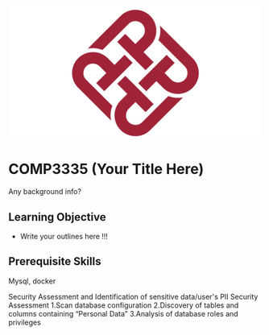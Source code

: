 ![Polyu Logo](./assets/polyu_logo.jpg)
# COMP3335 (Your Title Here)

Any background info?

## Learning Objective

- Write your outlines here !!!

## Prerequisite Skills

Mysql, docker

Security Assessment and Identification of sensitive data/user's PII
Security Assessment
1.Scan database configuration
2.Discovery of tables and columns containing “Personal Data” 
3.Analysis of database roles and privileges 




